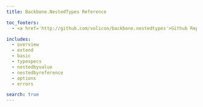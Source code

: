```yaml
---
title: Backbone.NestedTypes Reference

toc_footers:
  - <a href='http://github.com/volicon/backbone.nestedtypes'>Github Repo</a>

includes:
  - overview
  - extend
  - basic
  - typespecs
  - nestedbyvalue
  - nestedbyreference
  - options
  - errors

search: true
---
```

